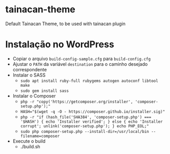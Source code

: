 # tainacan-theme
Default Tainacan Theme, to be used with tainacan plugin

# Instalação no WordPress
- Copiar o arquivo `build-config-sample.cfg` para `build-config.cfg`
- Ajustar o `PATH` da variável `destination` para o caminho desejado correspondente
- Instalar o SASS
    - `sudo apt install ruby-full rubygems autogen autoconf libtool make`
    - `sudo gem install sass`
- Instalar o Composer
    - `php -r "copy('https://getcomposer.org/installer', 'composer-setup.php');"`
    - `HASH="$(wget -q -O - https://composer.github.io/installer.sig)"`
    - `php -r "if (hash_file('SHA384', 'composer-setup.php') === '$HASH') { echo 'Installer verified'; } else { echo 'Installer corrupt'; unlink('composer-setup.php'); } echo PHP_EOL;"`
    - `sudo php composer-setup.php --install-dir=/usr/local/bin --filename=composer`
- Execute o build
    - ./build.sh